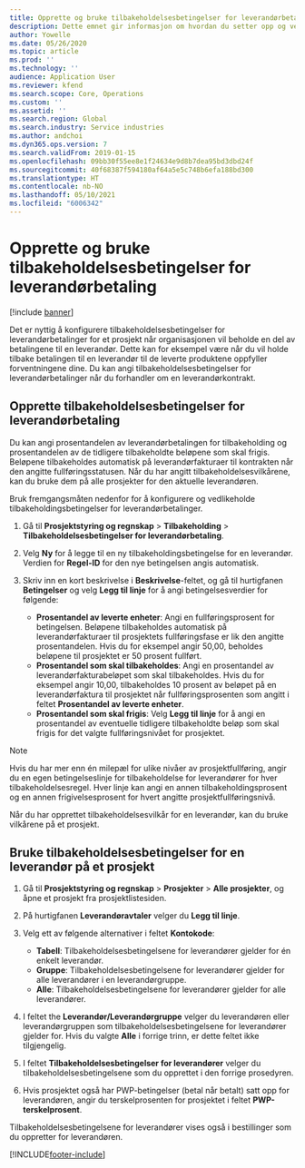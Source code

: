 ```yaml
---
title: Opprette og bruke tilbakeholdelsesbetingelser for leverandørbetaling
description: Dette emnet gir informasjon om hvordan du setter opp og vedlikeholder tilbakeholdelsesbetingelser for leverandørbetalinger.
author: Yowelle
ms.date: 05/26/2020
ms.topic: article
ms.prod: ''
ms.technology: ''
audience: Application User
ms.reviewer: kfend
ms.search.scope: Core, Operations
ms.custom: ''
ms.assetid: ''
ms.search.region: Global
ms.search.industry: Service industries
ms.author: andchoi
ms.dyn365.ops.version: 7
ms.search.validFrom: 2019-01-15
ms.openlocfilehash: 09bb30f55ee8e1f24634e9d8b7dea95bd3dbd24f
ms.sourcegitcommit: 40f68387f594180af64a5e5c748b6efa188bd300
ms.translationtype: HT
ms.contentlocale: nb-NO
ms.lasthandoff: 05/10/2021
ms.locfileid: "6006342"
---
```

# <a name="create-and-apply-vendor-payment-retention-terms"></a>Opprette og bruke tilbakeholdelsesbetingelser for leverandørbetaling

[!include [banner](../includes/banner.md)] 

Det er nyttig å konfigurere tilbakeholdelsesbetingelser for leverandørbetalinger for et prosjekt når organisasjonen vil beholde en del av betalingene til en leverandør. Dette kan for eksempel være når du vil holde tilbake betalingen til en leverandør til de leverte produktene oppfyller forventningene dine. Du kan angi tilbakeholdelsesbetingelser for leverandørbetalinger når du forhandler om en leverandørkontrakt.

## <a name="create-vendor-payment-retention-terms"></a>Opprette tilbakeholdelsesbetingelser for leverandørbetaling

Du kan angi prosentandelen av leverandørbetalingen for tilbakeholding og prosentandelen av de tidligere tilbakeholdte beløpene som skal frigis. Beløpene tilbakeholdes automatisk på leverandørfakturaer til kontrakten når den angitte fullføringsstatusen. Når du har angitt tilbakeholdelsesvilkårene, kan du bruke dem på alle prosjekter for den aktuelle leverandøren.

Bruk fremgangsmåten nedenfor for å konfigurere og vedlikeholde tilbakeholdingsbetingelser for leverandørbetalinger. 

1. Gå til **Prosjektstyring og regnskap** > **Tilbakeholding** > **Tilbakeholdelsesbetingelser for leverandørbetaling**.
2. Velg **Ny** for å legge til en ny tilbakeholdingsbetingelse for en leverandør. Verdien for **Regel-ID** for den nye betingelsen angis automatisk. 
3. Skriv inn en kort beskrivelse i **Beskrivelse**-feltet, og gå til hurtigfanen **Betingelser** og velg **Legg til linje** for å angi betingelsesverdier for følgende:

   - **Prosentandel av leverte enheter**: Angi en fullføringsprosent for betingelsen. Beløpene tilbakeholdes automatisk på leverandørfakturaer til prosjektets fullføringsfase er lik den angitte prosentandelen. Hvis du for eksempel angir 50,00, beholdes beløpene til prosjektet er 50 prosent fullført.
   - **Prosentandel som skal tilbakeholdes**: Angi en prosentandel av leverandørfakturabeløpet som skal tilbakeholdes. Hvis du for eksempel angir 10,00, tilbakeholdes 10 prosent av beløpet på en leverandørfaktura til prosjektet når fullføringsprosenten som angitt i feltet **Prosentandel av leverte enheter**.
   - **Prosentandel som skal frigis**: Velg **Legg til linje** for å angi en prosentandel av eventuelle tidligere tilbakeholdte beløp som skal frigis for det valgte fullføringsnivået for prosjektet.

> [!NOTE]
> Hvis du har mer enn én milepæl for ulike nivåer av prosjektfullføring, angir du en egen betingelseslinje for tilbakeholdelse for leverandører for hver tilbakeholdelsesregel. Hver linje kan angi en annen tilbakeholdingsprosent og en annen frigivelsesprosent for hvert angitte prosjektfullføringsnivå.

Når du har opprettet tilbakeholdelsesvilkår for en leverandør, kan du bruke vilkårene på et prosjekt.

## <a name="apply-vendor-retention-terms-to-a-project"></a>Bruke tilbakeholdelsesbetingelser for en leverandør på et prosjekt

1. Gå til **Prosjektstyring og regnskap** > **Prosjekter** > **Alle prosjekter**, og åpne et prosjekt fra prosjektlistesiden.
2. På hurtigfanen **Leverandøravtaler** velger du **Legg til linje**.
3. Velg ett av følgende alternativer i feltet **Kontokode**: 

   - **Tabell**: Tilbakeholdelsesbetingelsene for leverandører gjelder for én enkelt leverandør.
   - **Gruppe**: Tilbakeholdelsesbetingelsene for leverandører gjelder for alle leverandører i en leverandørgruppe.
   - **Alle**: Tilbakeholdelsesbetingelsene for leverandører gjelder for alle leverandører.

4. I feltet the **Leverandør/Leverandørgruppe** velger du leverandøren eller leverandørgruppen som tilbakeholdelsesbetingelsene for leverandører gjelder for. Hvis du valgte **Alle** i forrige trinn, er dette feltet ikke tilgjengelig.
5. I feltet **Tilbakeholdelsesbetingelser for leverandører** velger du tilbakeholdelsesbetingelsene som du opprettet i den forrige prosedyren.
6. Hvis prosjektet også har PWP-betingelser (betal når betalt) satt opp for leverandøren, angir du terskelprosenten for prosjektet i feltet **PWP-terskelprosent**.

Tilbakeholdelsesbetingelsene for leverandører vises også i bestillinger som du oppretter for leverandøren.


[!INCLUDE[footer-include](../includes/footer-banner.md)]